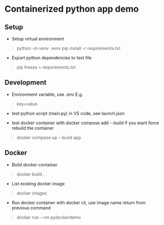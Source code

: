 # Containerized python app demo

## Setup
- Setup virtual environment
> python -m venv .venv
> pip install -r requirements.txt

- Export python dependencies to text file
> pip freeze > requirements.txt

## Development
- Environment variable, use .env
E.g.
> key=value

- test python script (main.py) in VS code, see launch.json

- test docker container with docker compose
add --build if you want force rebuild the container
> docker compose up --build app

## Docker
- Build docker container
> docker build .

- List existing docker image
> docker images

- Run docker container with docker cli, use image name return from previous command
> docker  run --rm pydockerdemo
